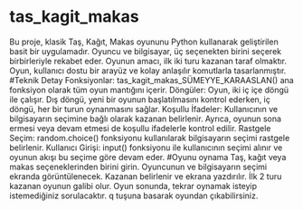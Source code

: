 # tas_kagit_makas
Bu proje, klasik Taş, Kağıt, Makas oyununu Python kullanarak geliştirilen basit bir uygulamadır. Oyuncu ve bilgisayar, üç seçenekten birini seçerek birbirleriyle rekabet eder. Oyunun amacı, ilk iki turu kazanan taraf olmaktır. Oyun, kullanıcı dostu bir arayüz ve kolay anlaşılır komutlarla tasarlanmıştır. 
#Teknik Detay
Fonksiyonlar: tas_kagit_makas_SÜMEYYE_KARAASLAN() ana fonksiyon olarak tüm oyun mantığını içerir.
Döngüler: Oyun, iki iç içe döngü ile çalışır. Dış döngü, yeni bir oyunun başlatılmasını kontrol ederken, iç döngü, her bir turun oynanmasını sağlar.
Koşullu İfadeler: Kullanıcının ve bilgisayarın seçimine bağlı olarak kazanan belirlenir. Ayrıca, oyunun sona ermesi veya devam etmesi de koşullu ifadelerle kontrol edilir.
Rastgele Seçim: random.choice() fonksiyonu kullanılarak bilgisayarın seçimi rastgele belirlenir.
Kullanıcı Girişi: input() fonksiyonu ile kullanıcının seçimi alınır ve oyunun akışı bu seçime göre devam eder.
#Oyunu oynama
Taş, kağıt veya makas seçeneklerinden birini girin.
Oyuncunun ve bilgisayarın seçimi ekranda görüntülenecek.
Kazanan belirlenir ve ekrana yazdırılır.
İlk 2 turu kazanan oyunun galibi olur.
Oyun sonunda, tekrar oynamak isteyip istemediğiniz sorulacaktır.
q tuşuna basarak oyundan çıkabilirsiniz.

